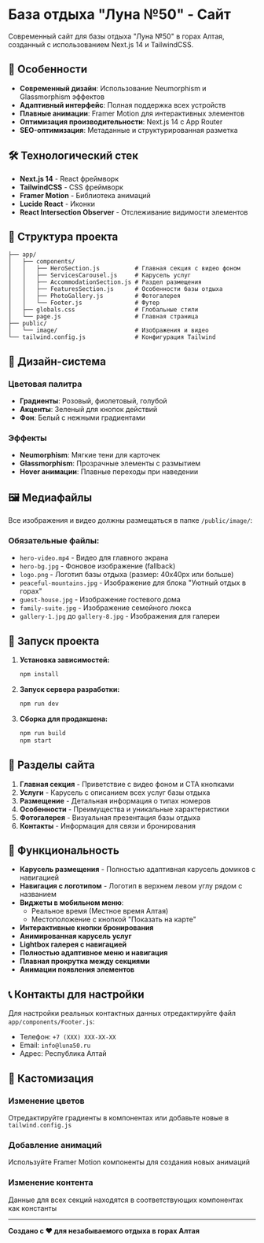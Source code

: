 # База отдыха "Луна №50" - Сайт

Современный сайт для базы отдыха "Луна №50" в горах Алтая, созданный с использованием Next.js 14 и TailwindCSS.

## 🚀 Особенности

- **Современный дизайн**: Использование Neumorphism и Glassmorphism эффектов
- **Адаптивный интерфейс**: Полная поддержка всех устройств
- **Плавные анимации**: Framer Motion для интерактивных элементов
- **Оптимизация производительности**: Next.js 14 с App Router
- **SEO-оптимизация**: Метаданные и структурированная разметка

## 🛠 Технологический стек

- **Next.js 14** - React фреймворк
- **TailwindCSS** - CSS фреймворк
- **Framer Motion** - Библиотека анимаций
- **Lucide React** - Иконки
- **React Intersection Observer** - Отслеживание видимости элементов

## 📁 Структура проекта

```
├── app/
│   ├── components/
│   │   ├── HeroSection.js          # Главная секция с видео фоном
│   │   ├── ServicesCarousel.js     # Карусель услуг
│   │   ├── AccommodationSection.js # Раздел размещения
│   │   ├── FeaturesSection.js      # Особенности базы отдыха
│   │   ├── PhotoGallery.js         # Фотогалерея
│   │   └── Footer.js               # Футер
│   ├── globals.css                 # Глобальные стили
│   └── page.js                     # Главная страница
├── public/
│   └── image/                      # Изображения и видео
└── tailwind.config.js              # Конфигурация Tailwind
```

## 🎨 Дизайн-система

### Цветовая палитра
- **Градиенты**: Розовый, фиолетовый, голубой
- **Акценты**: Зеленый для кнопок действий
- **Фон**: Белый с нежными градиентами

### Эффекты
- **Neumorphism**: Мягкие тени для карточек
- **Glassmorphism**: Прозрачные элементы с размытием
- **Hover анимации**: Плавные переходы при наведении

## 🖼 Медиафайлы

Все изображения и видео должны размещаться в папке `/public/image/`:

### Обязательные файлы:
- `hero-video.mp4` - Видео для главного экрана
- `hero-bg.jpg` - Фоновое изображение (fallback)
- `logo.png` - Логотип базы отдыха (размер: 40x40px или больше)
- `peaceful-mountains.jpg` - Изображение для блока "Уютный отдых в горах"
- `guest-house.jpg` - Изображение гостевого дома
- `family-suite.jpg` - Изображение семейного люкса
- `gallery-1.jpg` до `gallery-8.jpg` - Изображения для галереи

## 🚀 Запуск проекта

1. **Установка зависимостей:**
   ```bash
   npm install
   ```

2. **Запуск сервера разработки:**
   ```bash
   npm run dev
   ```

3. **Сборка для продакшена:**
   ```bash
   npm run build
   npm start
   ```

## 📱 Разделы сайта

1. **Главная секция** - Приветствие с видео фоном и CTA кнопками
2. **Услуги** - Карусель с описанием всех услуг базы отдыха
3. **Размещение** - Детальная информация о типах номеров
4. **Особенности** - Преимущества и уникальные характеристики
5. **Фотогалерея** - Визуальная презентация базы отдыха
6. **Контакты** - Информация для связи и бронирования

## 🎯 Функциональность

- **Карусель размещения** - Полностью адаптивная карусель домиков с навигацией
- **Навигация с логотипом** - Логотип в верхнем левом углу рядом с названием
- **Виджеты в мобильном меню**:
  - Реальное время (Местное время Алтая)
  - Местоположение с кнопкой "Показать на карте"
- **Интерактивные кнопки бронирования**
- **Анимированная карусель услуг**
- **Lightbox галерея с навигацией**
- **Полностью адаптивное меню и навигация**
- **Плавная прокрутка между секциями**
- **Анимации появления элементов**

## 📞 Контакты для настройки

Для настройки реальных контактных данных отредактируйте файл `app/components/Footer.js`:

- Телефон: `+7 (XXX) XXX-XX-XX`
- Email: `info@luna50.ru`
- Адрес: Республика Алтай

## 🔧 Кастомизация

### Изменение цветов
Отредактируйте градиенты в компонентах или добавьте новые в `tailwind.config.js`

### Добавление анимаций
Используйте Framer Motion компоненты для создания новых анимаций

### Изменение контента
Данные для всех секций находятся в соответствующих компонентах как константы

---

**Создано с ❤️ для незабываемого отдыха в горах Алтая**
